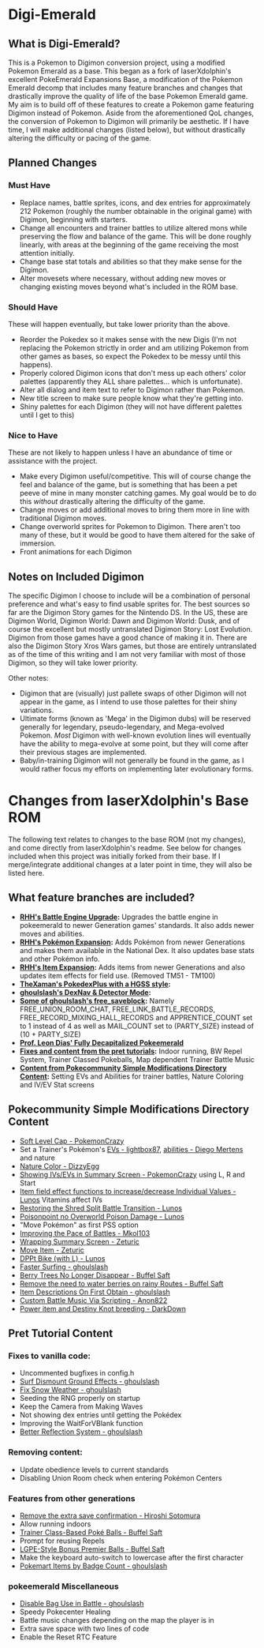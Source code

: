 # Digi-Emerald

## What is Digi-Emerald?

This is a Pokemon to Digimon conversion project, using a modified Pokemon Emerald as a base. This began as a fork of laserXdolphin's excellent PokeEmerald Expansions Base, a modification of the Pokemon Emerald decomp that includes many feature branches and changes that drastically improve the quality of life of the base Pokemon Emerald game. My aim is to build off of these features to create a Pokemon game featuring Digimon instead of Pokemon. Aside from the aforementioned QoL changes, the conversion of Pokemon to Digimon will primarily be aesthetic. If I have time, I will make additional changes (listed below), but without drastically altering the difficulty or pacing of the game.

## Planned Changes

### Must Have

- Replace names, battle sprites, icons, and dex entries for approximately 212 Pokemon (roughly the number obtainable in the original game) with Digimon, beginning with starters.
- Change all encounters and trainer battles to utilize altered mons while preserving the flow and balance of the game. This will be done roughly linearly, with areas at the beginning of the game receiving the most attention initially.
- Change base stat totals and abilities so that they make sense for the Digimon.
- Alter movesets where necessary, without adding new moves or changing existing moves beyond what's included in the ROM base.

### Should Have

These will happen eventually, but take lower priority than the above.

- Reorder the Pokedex so it makes sense with the new Digis (I'm not replacing the Pokemon strictly in order and am utilizing Pokemon from other games as bases, so expect the Pokedex to be messy until this happens).
- Properly colored Digimon icons that don't mess up each others' color palettes (apparently they ALL share palettes... which is unfortunate).
- Alter all dialog and item text to refer to Digimon rather than Pokemon.
- New title screen to make sure people know what they're getting into.
- Shiny palettes for each Digimon (they will not have different palettes until I get to this)

### Nice to Have

These are not likely to happen unless I have an abundance of time or assistance with the project.

- Make every Digimon useful/competitive. This will of course change the feel and balance of the game, but is something that has been a pet peeve of mine in many monster catching games. My goal would be to do this *without* drastically altering the difficulty of the game.
- Change moves or add additional moves to bring them more in line with traditional Digimon moves.
- Change overworld sprites for Pokemon to Digimon. There aren't too many of these, but it would be good to have them altered for the sake of immersion.
- Front animations for each Digimon

## Notes on Included Digimon

The specific Digimon I choose to include will be a combination of personal preference and what's easy to find usable sprites for. The best sources so far are the Digimon Story games for the Nintendo DS. In the US, these are Digimon World, Digimon World: Dawn and Digimon World: Dusk, and of course the excellent but mostly untranslated Digimon Story: Lost Evolution. Digimon from those games have a good chance of making it in. There are also the Digimon Story Xros Wars games, but those are entirely untranslated as of the time of this writing and I am not very familiar with most of those Digimon, so they will take lower priority.

Other notes:
- Digimon that are (visually) just pallete swaps of other Digimon will not appear in the game, as I intend to use those palettes for their shiny variations. 
- Ultimate forms (known as 'Mega' in the Digimon dubs) will be reserved generally for legendary, pseudo-legendary, and Mega-evolved Pokemon. *Most* Digimon with well-known evolution lines will eventually have the ability to mega-evolve at some point, but they will come after their previous stages are implemented.
- Baby/in-training Digimon will not generally be found in the game, as I would rather focus my efforts on implementing later evolutionary forms.

# Changes from laserXdolphin's Base ROM

The following text relates to changes to the base ROM (not my changes), and come directly from laserXdolphin's readme. See below for changes included when this project was initially forked from their base. If I merge/integrate additional changes at a later point in time, they will also be listed here.

## What feature branches are included?

- **[RHH's Battle Engine Upgrade](../tree/battle_engine):** Upgrades the battle engine in pokeemerald to newer Generation games' standards. It also adds newer moves and abilities.
- **[RHH's Pokémon Expansion](../tree/pokemon_expansion):** Adds Pokémon from newer Generations and makes them available in the National Dex. It also updates base stats and other Pokémon info.
- **[RHH's Item Expansion](../tree/item_expansion):** Adds items from newer Generations and also updates item effects for field use. (Removed TM51 - TM100)
- **[TheXaman's PokedexPlus with a HGSS style](https://www.pokecommunity.com/showthread.php?t=441996):** 
- **[ghoulslash's DexNav & Detector Mode](https://www.pokecommunity.com/showthread.php?t=440571):**
- **[Some of ghoulslash's free_saveblock](https://www.pokecommunity.com/showthread.php?p=10168472#post10168472):** Namely FREE_UNION_ROOM_CHAT, FREE_LINK_BATTLE_RECORDS, FREE_RECORD_MIXING_HALL_RECORDS and APPRENTICE_COUNT set to 1 instead of 4 as well as MAIL_COUNT set to (PARTY_SIZE) instead of (10 + PARTY_SIZE)
- **[Prof. Leon Dias' Fully Decapitalized Pokeemerald](https://www.pokecommunity.com/showthread.php?t=451448)**
- **[Fixes and content from the pret tutorials](https://github.com/pret/pokeemerald/wiki/Tutorials):** Indoor running, BW Repel System, Trainer Classed Pokeballs, Map dependent Trainer Battle Music
- **[Content from Pokecommunity Simple Modifications Directory Content](https://www.pokecommunity.com/showthread.php?t=416647):** Setting EVs and Abilities for trainer battles, Nature Coloring and IV/EV Stat screens 

## Pokecommunity Simple Modifications Directory Content
- [Soft Level Cap - PokemonCrazy](https://www.pokecommunity.com/showthread.php?t=435445)
- Set a Trainer's Pokémon's [EVs - lightbox87](https://www.pokecommunity.com/showpost.php?p=10135792), [abilities - Diego Mertens](https://www.pokecommunity.com/showpost.php?p=10127338) and nature
- [Nature Color - DizzyEgg](https://www.pokecommunity.com/showpost.php?p=10024409)
- [Showing IVs/EVs in Summary Screen - PokemonCrazy](https://www.pokecommunity.com/showpost.php?p=10161688) using L, R and Start
- [Item field effect functions to increase/decrease Individual Values - Lunos](https://www.pokecommunity.com/showpost.php?p=10469674) Vitamins affect IVs
- [Restoring the Shred Split Battle Transition - Lunos](https://www.pokecommunity.com/showpost.php?p=10449556)
- [Poisonpoint no Overworld Poison Damage - Lunos](https://www.pokecommunity.com/showpost.php?p=10349195) 
- "Move Pokémon" as first PSS option
- [Improving the Pace of Battles - Mkol103](https://www.pokecommunity.com/showpost.php?p=10266925)
- [Wrapping Summary Screen - Zeturic](https://www.pokecommunity.com/showpost.php?p=10060875)
- [Move Item - Zeturic](https://www.pokecommunity.com/showpost.php?p=10120157)
- [DPPt Bike (with L) - Lunos](https://www.pokecommunity.com/showpost.php?p=10217718)
- [Faster Surfing - ghoulslash](https://www.pokecommunity.com/showpost.php?p=10137446)
- [Berry Trees No Longer Disappear - Buffel Saft](https://www.pokecommunity.com/showpost.php?p=10142996&postcount=63)
- [Remove the need to water berries on rainy Routes - Buffel Saft](https://www.pokecommunity.com/showpost.php?p=10349397&postcount=258)
- [Item Descriptions On First Obtain - ghoulslash](https://www.pokecommunity.com/showpost.php?p=10126502)
- [Custom Battle Music Via Scripting - Anon822](https://www.pokecommunity.com/showpost.php?p=10341282)
- [Power item and Destiny Knot breeding - DarkDown](https://www.pokecommunity.com/showpost.php?p=10488226)

## Pret Tutorial Content

### Fixes to vanilla code:
- Uncommented bugfixes in config.h
- [Surf Dismount Ground Effects - ghoulslash](https://www.pokecommunity.com/showpost.php?p=10184839)
- [Fix Snow Weather - ghoulslash](https://www.pokecommunity.com/showpost.php?p=10182047)
- Seeding the RNG properly on startup
- Keep the Camera from Making Waves
- Not showing dex entries until getting the Pokédex
- Improving the WaitForVBlank function
- [Better Reflection System - ghoulslash](https://www.pokecommunity.com/showpost.php?p=10473906)

### Removing content:
- Update obedience levels to current standards
- Disabling Union Room check when entering Pokémon Centers

### Features from other generations
- [Remove the extra save confirmation - Hiroshi Sotomura](https://www.pokecommunity.com/showpost.php?p=10211835)
- Allow running indoors
- [Trainer Class-Based Poké Balls - Buffel Saft](https://www.pokecommunity.com/showpost.php?p=10038105)
- Prompt for reusing Repels
- [LGPE-Style Bonus Premier Balls - Buffel Saft](https://www.pokecommunity.com/showpost.php?p=10178662)
- Make the keyboard auto-switch to lowercase after the first character
- [Pokemart Items by Badge Count - ghoulslash](https://www.pokecommunity.com/showpost.php?p=10172995&postcount=96)

### pokeemerald Miscellaneous
- [Disable Bag Use in Battle - ghoulslash](https://www.pokecommunity.com/showpost.php?p=10184292&postcount=122)
- Speedy Pokecenter Healing
- Battle music changes depending on the map the player is in
- Extra save space with two lines of code
- Enable the Reset RTC Feature

